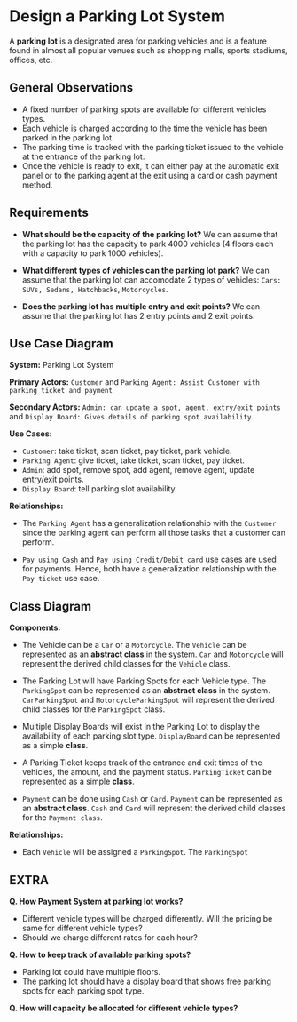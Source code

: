 # Design a Parking Lot System

A **parking lot** is a designated area for parking vehicles and is a feature found in almost all popular venues such as shopping malls, sports stadiums, offices, etc.

## General Observations

- A fixed number of parking spots are available for different vehicles types.
- Each vehicle is charged according to the time the vehicle has been parked in the parking lot.
- The parking time is tracked with the parking ticket issued to the vehicle at the entrance of the parking lot.
- Once the vehicle is ready to exit, it can either pay at the automatic exit panel or to the parking agent at the exit using a card or cash payment method.

## Requirements

- **What should be the capacity of the parking lot?** We can assume that the parking lot has the capacity to park 4000 vehicles (4 floors each with a capacity to park 1000 vehicles).

- **What different types of vehicles can the parking lot park?** We can assume that the parking lot can accomodate 2 types of vehicles: `Cars: SUVs, Sedans, Hatchbacks`, `Motorcycles`.

- **Does the parking lot has multiple entry and exit points?** We can assume that the parking lot has 2 entry points and 2 exit points.

## Use Case Diagram

**System:** Parking Lot System

**Primary Actors:** `Customer` and `Parking Agent: Assist Customer with parking ticket and payment`

**Secondary Actors:** `Admin: can update a spot, agent, extry/exit points` and `Display Board: Gives details of parking spot availability`

**Use Cases:**

- `Customer`: take ticket, scan ticket, pay ticket, park vehicle.
- `Parking Agent`: give ticket, take ticket, scan ticket, pay ticket.
- `Admin`: add spot, remove spot, add agent, remove agent, update entry/exit points.
- `Display Board`: tell parking slot availability.

**Relationships:**

- The `Parking Agent` has a generalization relationship with the `Customer` since the parking agent can perform all those tasks that a customer can perform.

- `Pay using Cash` and `Pay using Credit/Debit card` use cases are used for payments. Hence, both have a generalization relationship with the `Pay ticket` use case.

## Class Diagram

**Components:**

- The Vehicle can be a `Car` or a `Motorcycle`. The `Vehicle` can be represented as an **abstract class** in the system. `Car` and `Motorcycle` will represent the derived child classes for the `Vehicle` class.

- The Parking Lot will have Parking Spots for each Vehicle type. The `ParkingSpot` can be represented as an **abstract class** in the system. `CarParkingSpot` and `MotorcycleParkingSpot` will represent the derived child classes for the `ParkingSpot` class.

- Multiple Display Boards will exist in the Parking Lot to display the availability of each parking slot type. `DisplayBoard` can be represented as a simple **class**.

- A Parking Ticket keeps track of the entrance and exit times of the vehicles, the amount, and the payment status. `ParkingTicket` can be represented as a simple **class**.

- `Payment` can be done using `Cash` or `Card`. `Payment` can be represented as an **abstract class**. `Cash` and `Card` will represent the derived child classes for the `Payment class`.

**Relationships:**

- Each `Vehicle` will be assigned a `ParkingSpot`. The `ParkingSpot`

## EXTRA

**Q. How Payment System at parking lot works?**

- Different vehicle types will be charged differently. Will the pricing be same for different vehicle types?
- Should we charge different rates for each hour?

**Q. How to keep track of available parking spots?**

- Parking lot could have multiple floors.
- The parking lot should have a display board that shows free parking spots for each parking spot type.

**Q. How will capacity be allocated for different vehicle types?**

